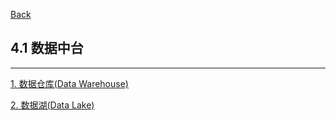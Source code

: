 [Back](../../README.md)

## 4.1 数据中台

<hr>

[1. 数据仓库(Data Warehouse)](1_DataWarehouse.md)

[2. 数据湖(Data Lake)](2_DataLake.md)
